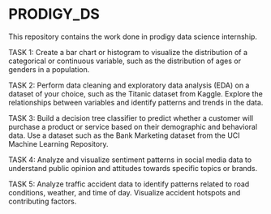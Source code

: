# PRODIGY_DS
This repository contains the work done in prodigy data science internship.

TASK 1: Create a bar chart or histogram to visualize the distribution of
a categorical or continuous variable, such as the distribution of
ages or genders in a population.

TASK 2: Perform data cleaning and exploratory data analysis (EDA)
on a dataset of your choice, such as the Titanic dataset from
Kaggle. Explore the relationships between variables and
identify patterns and trends in the data.

TASK 3: Build a decision tree classifier to predict whether a
customer will purchase a product or service based on their
demographic and behavioral data. Use a dataset such as
the Bank Marketing dataset from the UCI Machine Learning
Repository.

TASK 4: Analyze and visualize sentiment patterns in social media
data to understand public opinion and attitudes towards
specific topics or brands.

TASK 5: Analyze traffic accident data to identify patterns related
to road conditions, weather, and time of day. Visualize
accident hotspots and contributing factors.
